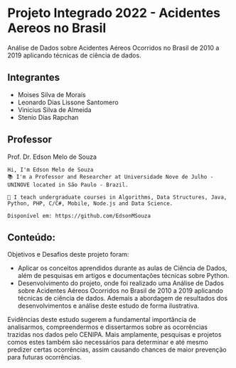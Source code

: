 # Projeto Integrado 2022 - Acidentes Aereos no Brasil
Análise de Dados sobre Acidentes Aéreos Ocorridos no Brasil de 2010 a 2019 aplicando técnicas de ciência de dados.


## Integrantes
 

* Moises Silva de Morais
* Leonardo Dias Lissone Santomero
* Vinicius Silva de Almeida
* Stenio Dias Rapchan


## Professor

Prof. Dr. Edson Melo de Souza

```
Hi, I'm Edson Melo de Souza
📚 I'm a Professor and Researcher at Universidade Nove de Julho - UNINOVE located in São Paulo - Brazil.

📝 I teach undergraduate courses in Algorithms, Data Structures, Java, Python, PHP, C/C#, Mobile, Node.js and Data Science. 

Disponível em: https://github.com/EdsonMSouza
```

## Conteúdo:

Objetivos e Desafios deste projeto foram:
* Aplicar os conceitos aprendidos durante as aulas de Ciência de Dados, além de pesquisas em artigos e documentações técnicas sobre Python.
* Desenvolvimento do projeto, onde foi realizado uma Análise de Dados sobre Acidentes Aéreos Ocorridos no Brasil de 2010 a 2019 aplicando técnicas de ciência de dados. Ademais a abordagem de resultados dos desenvolvimentos e análise deste estudo de forma ilustrativa.

Evidências deste estudo sugerem a fundamental importância de analisarmos, compreendermos e dissertarmos sobre as ocorrências trazidas nos dados pelo CENIPA. Mais amplamente, pesquisas e projetos comos estes também são necessários para determinar e até mesmo predizer certas ocorrências, assim causando chances de maior prevenção para futuras ocorrências.

